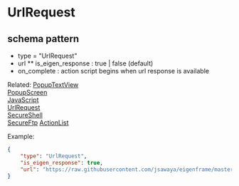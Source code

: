# UrlRequest
## schema pattern

* type = "UrlRequest"
* url
** is_eigen_response : true | false (default)
* on_complete : action script begins when url response is available 

Related:
[PopupTextView](PopupTextView.md)  
[PopupScreen](PopupScreen.md)  
[JavaScript](JavaScript.md)  
[UrlRequest](UrlRequest.md)  
[SecureShell](SecureShell.md)  
[SecureFtp](SecureFtp.md) 
[ActionList](ActionList.md)  


Example:
```json
{
    "type": "UrlRequest",
    "is_eigen_response": true,
    "url": "https://raw.githubusercontent.com/jsawaya/eigenframe/master/web/frames/playlist.json"
}
```





